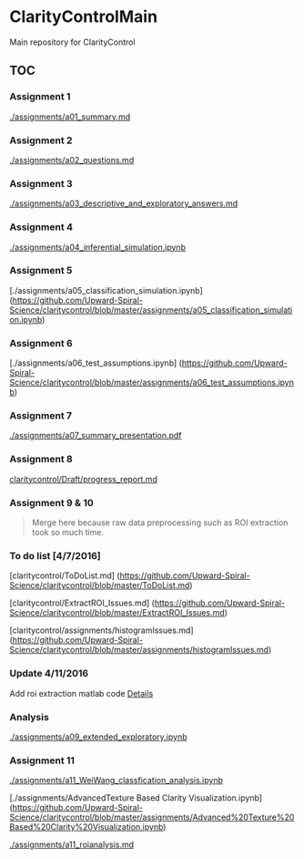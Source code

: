 # ClarityControlMain
Main repository for ClarityControl

## TOC

### Assignment 1

[./assignments/a01_summary.md](https://github.com/Upward-Spiral-Science/claritycontrol/blob/master/assignments/a01_summary.md)

### Assignment 2

[./assignments/a02_questions.md](https://github.com/Upward-Spiral-Science/claritycontrol/blob/master/assignments/a02_questions.md)

### Assignment 3

[./assignments/a03_descriptive_and_exploratory_answers.md](https://github.com/Upward-Spiral-Science/claritycontrol/blob/master/assignments/a03_descriptive_and_exploratory_answers.md)

### Assignment 4

[./assignments/a04_inferential_simulation.ipynb](https://github.com/Upward-Spiral-Science/claritycontrol/blob/master/assignments/a04_inferential_simulation.ipynb)

### Assignment 5

[./assignments/a05_classification_simulation.ipynb] (https://github.com/Upward-Spiral-Science/claritycontrol/blob/master/assignments/a05_classification_simulation.ipynb)

### Assignment 6

[./assignments/a06_test_assumptions.ipynb] (https://github.com/Upward-Spiral-Science/claritycontrol/blob/master/assignments/a06_test_assumptions.ipynb)

### Assignment 7

[./assignments/a07_summary_presentation.pdf](https://github.com/Upward-Spiral-Science/claritycontrol/blob/master/assignments/a07_summary_presentation.pdf)

### Assignment 8

[claritycontrol/Draft/progress_report.md](https://github.com/Upward-Spiral-Science/claritycontrol/blob/master/Draft/progress_report.md)

### Assignment 9 & 10

> Merge here because raw data preprocessing such as ROI extraction took so much time.

### To do list [4/7/2016]
[claritycontrol/ToDoList.md] (https://github.com/Upward-Spiral-Science/claritycontrol/blob/master/ToDoList.md)

[claritycontrol/ExtractROI_Issues.md] (https://github.com/Upward-Spiral-Science/claritycontrol/blob/master/ExtractROI_Issues.md)

[claritycontrol/assignments/histogramIssues.md] (https://github.com/Upward-Spiral-Science/claritycontrol/blob/master/assignments/histogramIssues.md)

### Update 4/11/2016

Add roi extraction matlab code [Details](https://github.com/Upward-Spiral-Science/claritycontrol/tree/master/code/clarity_roi)

### Analysis

[./assignments/a09_extended_exploratory.ipynb](https://github.com/Upward-Spiral-Science/claritycontrol/blob/master/assignments/a09_extended_exploratory.ipynb)

### Assignment 11

[./assignments/a11_WeiWang_classfication_analysis.ipynb](https://github.com/Upward-Spiral-Science/claritycontrol/blob/master/assignments/a11_WeiWang_classfication_analysis.ipynb)

[./assignments/AdvancedTexture Based Clarity Visualization.ipynb] (https://github.com/Upward-Spiral-Science/claritycontrol/blob/master/assignments/Advanced%20Texture%20Based%20Clarity%20Visualization.ipynb)

[./assignments/a11_roianalysis.md](https://github.com/Upward-Spiral-Science/claritycontrol/blob/master/assignments/a11_roianalysis.md)
